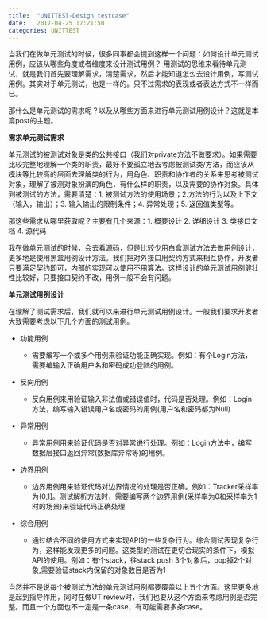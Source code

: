 ```yaml
---
title:  "UNITTEST-Design testcase"
date:   2017-04-25 17:21:50
categories: UNITTEST
---
```


当我们在做单元测试的时候，很多同事都会提到这样一个问题：如何设计单元测试用例，应该从哪些角度或者维度来设计测试用例？
用测试的思维来看待单元测试，就是我们首先要理解需求，清楚需求，然后才能知道怎么去设计用例，写测试用例。其实对于单元测试，也是一样的。只不过需求的表现或者表达方式不一样而已。

那什么是单元测试的需求呢？以及从哪些方面来进行单元测试用例设计？这就是本篇post的主题。

**需求单元测试需求**

单元测试的被测试对象是类的公共接口（我们对private方法不做要求）。如果需要比较完整地理解一个类的职责，最好不要孤立地去考虑被测试类/方法，而应该从模块等比较高的层面去理解类的行为，用角色、职责和协作者的关系来思考被测试对象，理解了被测对象扮演的角色，有什么样的职责，以及需要的协作对象。具体到被测试的方法，需要清楚：1. 被测试方法的使用场景；2.方法的行为以及上下文（输入，输出）；3. 输入输出的限制条件；4. 异常处理；5. 返回值类型等。

那这些需求从哪里获取呢？主要有几个来源：1. 概要设计 2. 详细设计 3. 类接口文档 4. 源代码

我在做单元测试的时候，会去看源码，但是比较少用白盒测试方法去做用例设计，更多地是使用黑盒用例设计方法。我们把对外接口用契约方式来相互协作，开发者只要满足契约即可，内部的实现可以使用不用算法。这样设计的单元测试用例健壮性比较好，只要接口契约不改，用例一般不会有问题。

**单元测试用例设计**

在理解了测试需求后，我们就可以来进行单元测试用例设计。一般我们要求开发者大致需要考虑以下几个方面的测试用例。

- 功能用例
	- 需要编写一个或多个用例来验证功能正确实现。例如：有个Login方法，需要编输入正确用户名和密码成功登陆的用例。

- 反向用例
	- 反向用例来用验证输入非法值或错误值时，代码是否处理。例如：Login方法，编写输入错误用户名或密码的用例(用户名和密码都为Null)

- 异常用例
	- 异常用例用来验证代码是否对异常进行处理。例如：Login方法中，编写数据层接口返回异常(数据库异常等)的用例。

- 边界用例
	- 边界用例用来验证代码对边界情况的处理是否正确。例如：Tracker采样率为(0,1]。测试解析方法时，需要编写两个边界用例(采样率为0和采样率为1时的场景)来验证代码正确处理

- 综合用例
	- 通过结合不同的使用方式来实现API的一些复杂行为。综合测试表现复杂行为，这样能发现更多的问题。这类型的测试在更切合现实的条件下，模拟API的使用。例如：有个stack，往stack push 3个对象后，pop掉2个对象,需要验证stack内保留的对象数目是否为1

当然并不是说每个被测试方法的单元测试用例都要覆盖以上五个方面。这里更多地是起到指导作用，同时在做UT review时，我们也要从这个方面来考虑用例是否完整。而且一个方面也不一定是一条case，有可能需要多条case。

